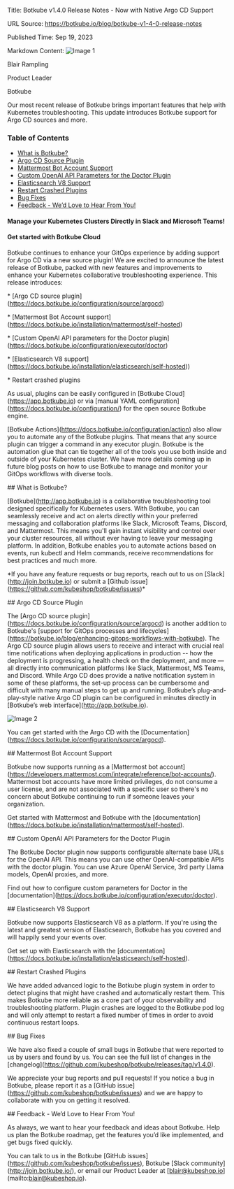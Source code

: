 Title: Botkube v1.4.0 Release Notes - Now with Native Argo CD Support

URL Source: https://botkube.io/blog/botkube-v1-4-0-release-notes

Published Time: Sep 19, 2023

Markdown Content:
![Image 1](https://assets-global.website-files.com/634fabb21508d6c9db9bc46f/636df3edbf5389368f6bef9c_cYbM1beBC5tQnSPVfaXCg_W9tkHugByZV2TOleN6pTw.jpeg)

Blair Rampling

Product Leader

Botkube

Our most recent release of Botkube brings important features that help with Kubernetes troubleshooting. This update introduces Botkube support for Argo CD sources and more.

### Table of Contents

*   [What is Botkube?](#what-is-botkube--2)
*   [Argo CD Source Plugin](#argo-cd-source-plugin-2)
*   [Mattermost Bot Account Support](#mattermost-bot-account-support-2)
*   [Custom OpenAI API Parameters for the Doctor Plugin](#custom-openai-api-parameters-for-the-doctor-plugin-2)
*   [Elasticsearch V8 Support](#elasticsearch-v8-support-2)
*   [Restart Crashed Plugins](#restart-crashed-plugins-2)
*   [Bug Fixes](#bug-fixes-2)
*   [Feedback - We’d Love to Hear From You!](#feedback-we-d-love-to-hear-from-you--2)

#### Manage your Kubernetes Clusters Directly in Slack and Microsoft Teams!

#### Get started with Botkube Cloud

Botkube continues to enhance your GitOps experience by adding support for Argo CD via a new source plugin! We are excited to announce the latest release of Botkube, packed with new features and improvements to enhance your Kubernetes collaborative troubleshooting experience. This release introduces:

\* \[Argo CD source plugin\](https://docs.botkube.io/configuration/source/argocd)

\* \[Mattermost Bot Account support\](https://docs.botkube.io/installation/mattermost/self-hosted)

\* \[Custom OpenAI API parameters for the Doctor plugin\](https://docs.botkube.io/configuration/executor/doctor)

\* \[Elasticsearch V8 support\](https://docs.botkube.io/installation/elasticsearch/self-hosted))

\* Restart crashed plugins

As usual, plugins can be easily configured in \[Botkube Cloud\](https://app.botkube.io) or via \[manual YAML configuration\](https://docs.botkube.io/configuration/) for the open source Botkube engine.

\[Botkube Actions\](https://docs.botkube.io/configuration/action) also allow you to automate any of the Botkube plugins. That means that any source plugin can trigger a command in any executor plugin. Botkube is the automation glue that can tie together all of the tools you use both inside and outside of your Kubernetes cluster. We have more details coming up in future blog posts on how to use Botkube to manage and monitor your GitOps workflows with diverse tools.

\## What is Botkube?

\[Botkube\](http://app.botkube.io) is a collaborative troubleshooting tool designed specifically for Kubernetes users. With Botkube, you can seamlessly receive and act on alerts directly within your preferred messaging and collaboration platforms like Slack, Microsoft Teams, Discord, and Mattermost. This means you'll gain instant visibility and control over your cluster resources, all without ever having to leave your messaging platform. In addition, Botkube enables you to automate actions based on events, run kubectl and Helm commands, receive recommendations for best practices and much more.

\*If you have any feature requests or bug reports, reach out to us on \[Slack\](http://join.botkube.io) or submit a \[Github issue\](https://github.com/kubeshop/botkube/issues)\*

\## Argo CD Source Plugin

The \[Argo CD source plugin\](https://docs.botkube.io/configuration/source/argocd) is another addition to Botkube's \[support for GitOps processes and lifecycles\](https://botkube.io/blog/enhancing-gitops-workflows-with-botkube). The Argo CD source plugin allows users to receive and interact with crucial real time notifications when deploying applications in production -- how the deployment is progressing, a health check on the deployment, and more — all directly into communication platforms like Slack, Mattermost, MS Teams, and Discord. While Argo CD does provide a native notification system in some of these platforms, the set-up process can be cumbersome and difficult with many manual steps to get up and running. Botkube’s plug-and-play-style native Argo CD plugin can be configured in minutes directly in \[Botkube’s web interface\](http://app.botkube.io).

![Image 2](https://assets-global.website-files.com/634fabb21508d6c9db9bc46f/6509a59c63441b36226ea80d_argocd-events-e6eabb1f581e9822020d55461539bfcd.png)

You can get started with the Argo CD with the \[Documentation\](https://docs.botkube.io/configuration/source/argocd).

\## Mattermost Bot Account Support

Botkube now supports running as a \[Mattermost bot account\](https://developers.mattermost.com/integrate/reference/bot-accounts/). Mattermost bot accounts have more limited privileges, do not consume a user license, and are not associated with a specific user so there's no concern about Botkube continuing to run if someone leaves your organization.

Get started with Mattermost and Botkube with the \[documentation\](https://docs.botkube.io/installation/mattermost/self-hosted).

\## Custom OpenAI API Parameters for the Doctor Plugin

The Botkube Doctor plugin now supports configurable alternate base URLs for the OpenAI API. This means you can use other OpenAI-compatible APIs with the doctor plugin. You can use Azure OpenAI Service, 3rd party Llama models, OpenAI proxies, and more.

Find out how to configure custom parameters for Doctor in the \[documentation\](https://docs.botkube.io/configuration/executor/doctor).

\## Elasticsearch V8 Support

Botkube now supports Elasticsearch V8 as a platform. If you're using the latest and greatest version of Elasticsearch, Botkube has you covered and will happily send your events over.

Get set up with Elasticsearch with the \[documentation\](https://docs.botkube.io/installation/elasticsearch/self-hosted).

## Restart Crashed Plugins

We have added advanced logic to the Botkube plugin system in order to detect plugins that might have crashed and automatically restart them. This makes Botkube more reliable as a core part of your observability and troubleshooting platform. Plugin crashes are logged to the Botkube pod log and will only attempt to restart a fixed number of times in order to avoid continuous restart loops.

\## Bug Fixes

We have also fixed a couple of small bugs in Botkube that were reported to us by users and found by us. You can see the full list of changes in the \[changelog\](https://github.com/kubeshop/botkube/releases/tag/v1.4.0).

We appreciate your bug reports and pull requests! If you notice a bug in Botkube, please report it as a \[GitHub issue\](https://github.com/kubeshop/botkube/issues) and we are happy to collaborate with you on getting it resolved.

\## Feedback - We’d Love to Hear From You!

As always, we want to hear your feedback and ideas about Botkube. Help us plan the Botkube roadmap, get the features you’d like implemented, and get bugs fixed quickly.

You can talk to us in the Botkube \[GitHub issues\](https://github.com/kubeshop/botkube/issues), Botkube \[Slack community\](http://join.botkube.io/), or email our Product Leader at \[blair@kubeshop.io\](mailto:blair@kubeshop.io).
